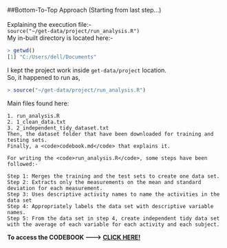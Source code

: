 ##Bottom-To-Top Approach
(Starting from last step...)<br><br>
Explaining the execution file:- <br>
<code>source("~/get-data/project/run_analysis.R")</code><br>
My in-built directory is located here:-
```R
> getwd()
[1] "C:/Users/dell/Documents"
```
I kept the project work inside <code>get-data/project</code> location. <br>
So, it happened to run as,
```R
> source("~/get-data/project/run_analysis.R")
```
Main files found here:
```
1. run_analysis.R
2. 1_clean_data.txt
3. 2_independent_tidy_dataset.txt
Then, the dataset folder that have been downloaded for training and testing sets.
Finally, a <code>codebook.md</code> that explains it.
```
```
For writing the <code>run_analysis.R</code>, some steps have been followed:-

Step 1: Merges the training and the test sets to create one data set.
Step 2: Extracts only the measurements on the mean and standard deviation for each measurement. 
Step 3: Uses descriptive activity names to name the activities in the data set
Step 4: Appropriately labels the data set with descriptive variable names. 
Step 5: From the data set in step 4, create independent tidy data set with the average of each variable for each activity and each subject.
```
<b>To access the CODEBOOK ---> <a href="https://github.com/ashumeow/get-data/blob/master/project/codebook.md">CLICK HERE!</a></b>
